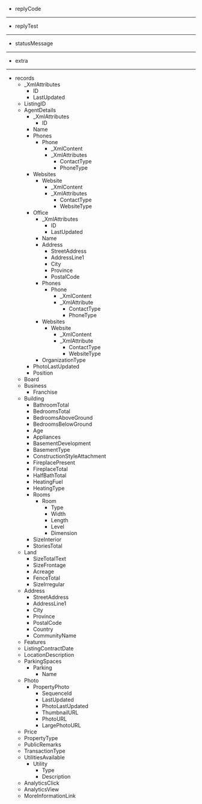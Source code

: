 * replyCode
---
* replyTest
---
* statusMessage
---
* extra
---
* records
    * _XmlAttributes
        * ID
        * LastUpdated
    * ListingID
    * AgentDetails
        * _XmlAttributes
            * ID
        * Name
        * Phones
            * Phone
                * _XmlContent
                * _XmlAttributes
                    * ContactType
                    * PhoneType
        * Websites
            * Website
                * _XmlContent
                * _XmlAttributes
                    * ContactType
                    * WebsiteType
        * Office
            * _XmlAttributes
                * ID
                * LastUpdated
            * Name
            * Address
                * StreetAddress
                * AddressLine1
                * City
                * Province
                * PostalCode
            * Phones
                * Phone
                    * _XmlContent
                    * _XmlAttribute
                        * ContactType
                        * PhoneType
            * Websites
                * Website
                    * _XmlContent
                    * _XmlAttribute
                        * ContactType
                        * WebsiteType
            * OrganizationType
        * PhotoLastUpdated
        * Position
    * Board
    * Business
        * Franchise
    * Building
        * BathroomTotal
        * BedroomsTotal
        * BedroomsAboveGround
        * BedroomsBelowGround
        * Age
        * Appliances
        * BasementDevelopment
        * BasementType
        * ConstructionStyleAttachment
        * FireplacePresent
        * FireplaceTotal
        * HalfBathTotal
        * HeatingFuel
        * HeatingType
        * Rooms
            * Room
                * Type
                * Width
                * Length
                * Level
                * Dimension
        * SizeInterior
        * StoriesTotal
    * Land
        * SizeTotalText
        * SizeFrontage
        * Acreage
        * FenceTotal
        * SizeIrregular
    * Address
        * StreetAddress
        * AddressLine1
        * City
        * Province
        * PostalCode
        * Country
        * CommunityName
    * Features
    * ListingContractDate
    * LocationDescription
    * ParkingSpaces
        * Parking
            * Name
    * Photo
        * PropertyPhoto
            * SequenceId
            * LastUpdated
            * PhotoLastUpdated
            * ThumbnailURL
            * PhotoURL
            * LargePhotoURL
    * Price
    * PropertyType
    * PublicRemarks
    * TransactionType
    * UtilitiesAvailable
        * Utility
            * Type
            * Description
    * AnalyticsClick
    * AnalyticsView
    * MoreInformationLink